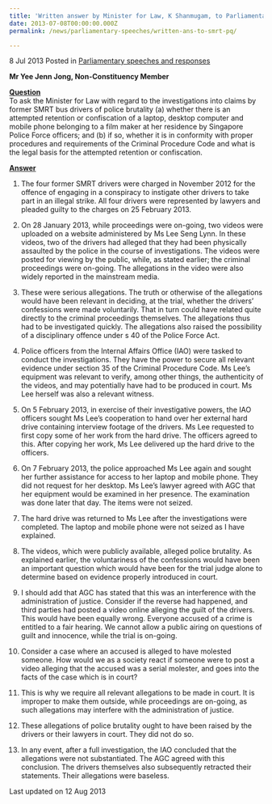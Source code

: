 ```yaml
---
title: 'Written answer by Minister for Law, K Shanmugam, to Parliamentary Question on SMRT Bus Drivers'
date: 2013-07-08T00:00:00.000Z
permalink: /news/parliamentary-speeches/written-ans-to-smrt-pq/

---
```



8 Jul 2013 Posted in [Parliamentary speeches and responses](/news/parliamentary-speeches)

**Mr Yee Jenn Jong, Non-Constituency Member**

**<u>Question</u>**    
To ask the Minister for Law with regard to the investigations into claims by former SMRT bus drivers of police brutality (a) whether there is an attempted retention or confiscation of a laptop, desktop computer and mobile phone belonging to a film maker at her residence by Singapore Police Force officers; and (b) if so, whether it is in conformity with proper procedures and requirements of the Criminal Procedure Code and what is the legal basis for the attempted retention or confiscation.


**<u>Answer</u>**  
1. The four former SMRT drivers were charged in November 2012 for the offence of engaging in a conspiracy to instigate other drivers to take part in an illegal strike. All four drivers were represented by lawyers and pleaded guilty to the charges on 25 February 2013.


2. On 28 January 2013, while proceedings were on-going, two videos were uploaded on a website administered by Ms Lee Seng Lynn. In these videos, two of the drivers had alleged that they had been physically assaulted by the police in the course of investigations. The videos were posted for viewing by the public, while, as stated earlier; the criminal proceedings were on-going. The allegations in the video were also widely reported in the mainstream media.

3. These were serious allegations. The truth or otherwise of the allegations would have been relevant in deciding, at the trial, whether the drivers’ confessions were made voluntarily. That in turn could have related quite directly to the criminal proceedings themselves. The allegations thus had to be investigated quickly. The allegations also raised the possibility of a disciplinary offence under s 40 of the Police Force Act.

4. Police officers from the Internal Affairs Office (IAO) were tasked to conduct the investigations. They have the power to secure all relevant evidence under section 35 of the Criminal Procedure Code. Ms Lee’s equipment was relevant to verify, among other things, the authenticity of the videos, and may potentially have had to be produced in court. Ms Lee herself was also a relevant witness.

5. On 5 February 2013, in exercise of their investigative powers, the IAO officers sought Ms Lee’s cooperation to hand over her external hard drive containing interview footage of the drivers. Ms Lee requested to first copy some of her work from the hard drive. The officers agreed to this. After copying her work, Ms Lee delivered up the hard drive to the officers.

6. On 7 February 2013, the police approached Ms Lee again and sought her further assistance for access to her laptop and mobile phone. They did not request for her desktop. Ms Lee’s lawyer agreed with AGC that her equipment would be examined in her presence. The examination was done later that day. The items were not seized.

7. The hard drive was returned to Ms Lee after the investigations were completed. The laptop and mobile phone were not seized as I have explained.

8. The videos, which were publicly available, alleged police brutality. As explained earlier, the voluntariness of the confessions would have been an important question which would have been for the trial judge alone to determine based on evidence properly introduced in court.

9. I should add that AGC has stated that this was an interference with the administration of justice. Consider if the reverse had happened, and third parties had posted a video online alleging the guilt of the drivers. This would have been equally wrong. Everyone accused of a crime is entitled to a fair hearing. We cannot allow a public airing on questions of guilt and innocence, while the trial is on-going.

10. Consider a case where an accused is alleged to have molested someone. How would we as a society react if someone were to post a video alleging that the accused was a serial molester, and goes into the facts of the case which is in court?

11. This is why we require all relevant allegations to be made in court. It is improper to make them outside, while proceedings are on-going, as such allegations may interfere with the administration of justice.

12. These allegations of police brutality ought to have been raised by the drivers or their lawyers in court. They did not do so.

13. In any event, after a full investigation, the IAO concluded that the allegations were not substantiated. The AGC agreed with this conclusion. The drivers themselves also subsequently retracted their statements. Their allegations were baseless.


<p class="right-side-updated">Last updated on 12 Aug 2013</p> 
